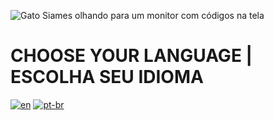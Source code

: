 ![Gato Siames olhando para um monitor com códigos na tela](https://github.com/fabramattos/fabramattos/assets/45768087/aed0438e-2f52-4aca-bd86-2ac169c93e4d)
# CHOOSE YOUR LANGUAGE | ESCOLHA SEU IDIOMA

[![en](https://img.shields.io/badge/lang-en-red.svg)](https://github.com/fabramattos/fabramattos/blob/main/README_EN.md)
[![pt-br](https://img.shields.io/badge/lang-pt--br-green.svg)](https://github.com/fabramattos/fabramattos/blob/main/README_PT-BR.md)

